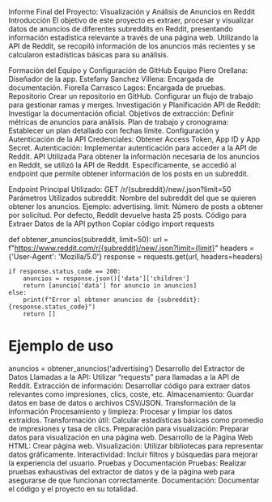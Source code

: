 Informe Final del Proyecto: Visualización y Análisis de Anuncios en Reddit
Introducción
El objetivo de este proyecto es extraer, procesar y visualizar datos de anuncios de diferentes subreddits en Reddit, presentando información estadística relevante a través de una página web. Utilizando la API de Reddit, se recopiló información de los anuncios más recientes y se calcularon estadísticas básicas para su análisis.

Formación del Equipo y Configuración de GitHub
Equipo
Piero Orellana: Diseñador de la app.
Estefany Sanchez Villena: Encargada de documentación.
Fiorella Carrasco Lagos: Encargada de pruebas.
Repositorio
Crear un repositorio en GitHub.
Configurar un flujo de trabajo para gestionar ramas y merges.
Investigación y Planificación
API de Reddit: Investigar la documentación oficial.
Objetivos de extracción: Definir métricas de anuncios para análisis.
Plan de trabajo y cronograma: Establecer un plan detallado con fechas límite.
Configuración y Autenticación de la API
Credenciales: Obtener Access Token, App ID y App Secret.
Autenticación: Implementar autenticación para acceder a la API de Reddit.
API Utilizada
Para obtener la información necesaria de los anuncios en Reddit, se utilizó la API de Reddit. Específicamente, se accedió al endpoint que permite obtener información de los posts en un subreddit.

Endpoint Principal Utilizado:
GET /r/{subreddit}/new/.json?limit=50
Parámetros Utilizados
subreddit: Nombre del subreddit del que se quieren obtener los anuncios. Ejemplo: advertising.
limit: Número de posts a obtener por solicitud. Por defecto, Reddit devuelve hasta 25 posts.
Código para Extraer Datos de la API
python
Copiar código
import requests

def obtener_anuncios(subreddit, limit=50):
    url = f"https://www.reddit.com/r/{subreddit}/new/.json?limit={limit}"
    headers = {'User-Agent': 'Mozilla/5.0'}
    response = requests.get(url, headers=headers)
    
    if response.status_code == 200:
        anuncios = response.json()['data']['children']
        return [anuncio['data'] for anuncio in anuncios]
    else:
        print(f"Error al obtener anuncios de {subreddit}: {response.status_code}")
        return []

# Ejemplo de uso
anuncios = obtener_anuncios('advertising')
Desarrollo del Extractor de Datos
Llamadas a la API: Utilizar “requests” para llamadas a la API de Reddit.
Extracción de información: Desarrollar código para extraer datos relevantes como impresiones, clics, coste, etc.
Almacenamiento: Guardar datos en base de datos o archivos CSV/JSON.
Transformación de la Información
Procesamiento y limpieza: Procesar y limpiar los datos extraídos.
Transformación útil: Calcular estadísticas básicas como promedio de impresiones y tasa de clics.
Preparación para visualización: Preparar datos para visualización en una página web.
Desarrollo de la Página Web
HTML: Crear página web.
Visualización: Utilizar bibliotecas para representar datos gráficamente.
Interactividad: Incluir filtros y búsquedas para mejorar la experiencia del usuario.
Pruebas y Documentación
Pruebas: Realizar pruebas exhaustivas del extractor de datos y de la página web para asegurarse de que funcionan correctamente.
Documentación: Documentar el código y el proyecto en su totalidad.
